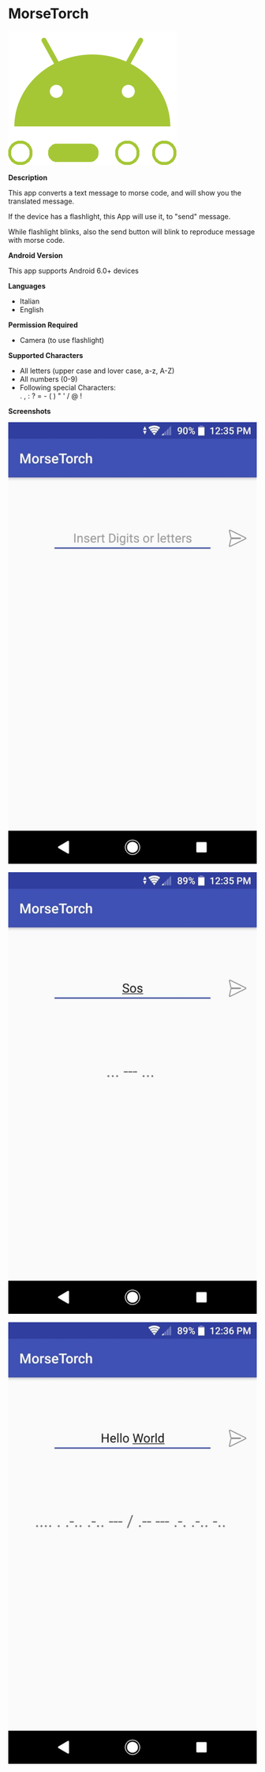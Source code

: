 # MorseTorch

![Screenshot](Resources/icon.png)

**Description**

This app converts a text message to morse code, and will show you the translated message.

If the device has a flashlight, this App will use it, to "send" message.

While flashlight blinks, also the send button will blink to reproduce message with morse code.

**Android Version**

This app supports Android 6.0+ devices

**Languages**
* Italian
* English

**Permission Required**
* Camera (to use flashlight)

**Supported Characters**
* All letters (upper case and lover case, a-z, A-Z)
* All numbers (0-9)
* Following special Characters:<br>
  . , : ? = - ( ) " ' / @ !  


**Screenshots**

![Screenshot](Screenshots/empty.jpg)

![Screenshot](Screenshots/sos.jpg)

![Screenshot](Screenshots/HelloWorld.jpg)
